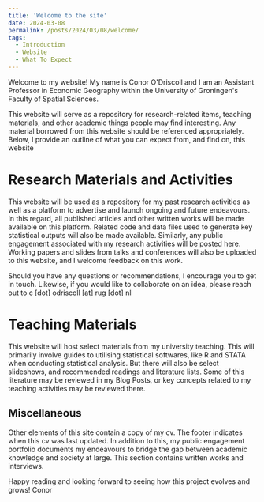```yaml
---
title: 'Welcome to the site'
date: 2024-03-08
permalink: /posts/2024/03/08/welcome/
tags:
  - Introduction
  - Website
  - What To Expect
---
```


Welcome to my website! My name is Conor O'Driscoll and I am an Assistant Professor in Economic Geography within the University of Groningen's Faculty of Spatial Sciences.

This website will serve as a repository for research-related items, teaching materials, and other academic things people may find interesting. Any material borrowed from this website should be referenced appropriately. Below, I provide an outline of what you can expect from, and find on, this website

Research Materials and Activities
======
This website will be used as a repository for my past research activities as well as a platform to advertise and launch ongoing and future endeavours. In this regard, all published articles and other written works will be made available on this platform. Related code and data files used to generate key statistical outputs will also be made available. Similarly, any public engagement associated with my research activities will be posted here. Working papers and slides from talks and conferences will also be uploaded to this website, and I welcome feedback on this work. 

Should you have any questions or recommendations, I encourage you to get in touch. Likewise, if you would like to collaborate on an idea, please reach out to c [dot] odriscoll [at] rug [dot] nl

Teaching Materials
======
This website will host select materials from my university teaching. This will primarily involve guides to utilising statistical softwares, like R and STATA when conducting statistical analysis. But there will also be select slideshows, and recommended readings and literature lists. Some of this literature may be reviewed in my Blog Posts, or key concepts related to my teaching activities may be reviewed there.

Miscellaneous
------
Other elements of this site contain a copy of my cv. The footer indicates when this cv was last updated. In addition to this, my public engagement portfolio documents my endeavours to bridge the gap between academic knowledge and society at large. This section contains written works and interviews. 

Happy reading and looking forward to seeing how this project evolves and grows!
Conor
